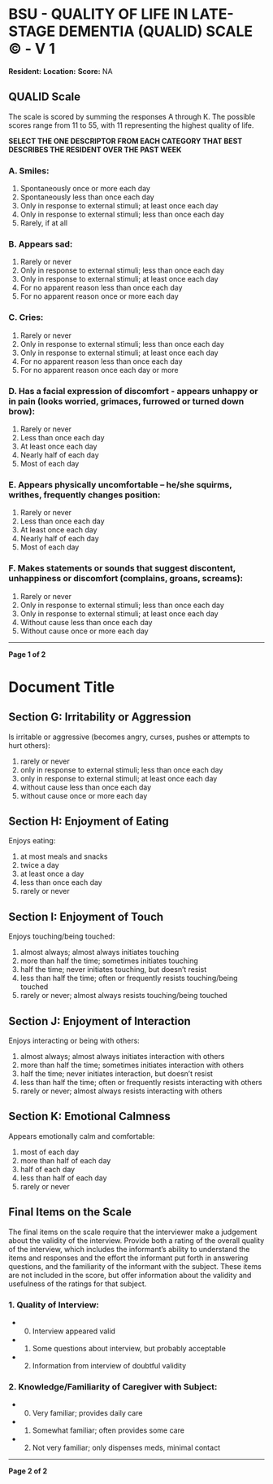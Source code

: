 # BSU - QUALITY OF LIFE IN LATE-STAGE DEMENTIA (QUALID) SCALE © - V 1

**Resident:**                                      **Location:**                                       **Score:** NA

## QUALID Scale
The scale is scored by summing the responses A through K. The possible scores range from 11 to 55, with 11 representing the highest quality of life.

**SELECT THE ONE DESCRIPTOR FROM EACH CATEGORY THAT BEST DESCRIBES THE RESIDENT OVER THE PAST WEEK**

### A. Smiles:
1. Spontaneously once or more each day
2. Spontaneously less than once each day
3. Only in response to external stimuli; at least once each day
4. Only in response to external stimuli; less than once each day
5. Rarely, if at all

### B. Appears sad:
1. Rarely or never
2. Only in response to external stimuli; less than once each day
3. Only in response to external stimuli; at least once each day
4. For no apparent reason less than once each day
5. For no apparent reason once or more each day

### C. Cries:
1. Rarely or never
2. Only in response to external stimuli; less than once each day
3. Only in response to external stimuli; at least once each day
4. For no apparent reason less than once each day
5. For no apparent reason once each day or more

### D. Has a facial expression of discomfort - appears unhappy or in pain (looks worried, grimaces, furrowed or turned down brow):
1. Rarely or never
2. Less than once each day
3. At least once each day
4. Nearly half of each day
5. Most of each day

### E. Appears physically uncomfortable – he/she squirms, writhes, frequently changes position:
1. Rarely or never
2. Less than once each day
3. At least once each day
4. Nearly half of each day
5. Most of each day

### F. Makes statements or sounds that suggest discontent, unhappiness or discomfort (complains, groans, screams):
1. Rarely or never
2. Only in response to external stimuli; less than once each day
3. Only in response to external stimuli; at least once each day
4. Without cause less than once each day
5. Without cause once or more each day

----

**Page 1 of 2**

# Document Title

## Section G: Irritability or Aggression
Is irritable or aggressive (becomes angry, curses, pushes or attempts to hurt others):
1. rarely or never
2. only in response to external stimuli; less than once each day
3. only in response to external stimuli; at least once each day
4. without cause less than once each day
5. without cause once or more each day

## Section H: Enjoyment of Eating
Enjoys eating:
1. at most meals and snacks
2. twice a day
3. at least once a day
4. less than once each day
5. rarely or never

## Section I: Enjoyment of Touch
Enjoys touching/being touched:
1. almost always; almost always initiates touching
2. more than half the time; sometimes initiates touching
3. half the time; never initiates touching, but doesn’t resist
4. less than half the time; often or frequently resists touching/being touched
5. rarely or never; almost always resists touching/being touched

## Section J: Enjoyment of Interaction
Enjoys interacting or being with others:
1. almost always; almost always initiates interaction with others
2. more than half the time; sometimes initiates interaction with others
3. half the time; never initiates interaction, but doesn’t resist
4. less than half the time; often or frequently resists interacting with others
5. rarely or never; almost always resists interacting with others

## Section K: Emotional Calmness
Appears emotionally calm and comfortable:
1. most of each day
2. more than half of each day
3. half of each day
4. less than half of each day
5. rarely or never

## Final Items on the Scale
The final items on the scale require that the interviewer make a judgement about the validity of the interview. Provide both a rating of the overall quality of the interview, which includes the informant’s ability to understand the items and responses and the effort the informant put forth in answering questions, and the familiarity of the informant with the subject. These items are not included in the score, but offer information about the validity and usefulness of the ratings for that subject.

### 1. Quality of Interview:
- 0. Interview appeared valid
- 1. Some questions about interview, but probably acceptable
- 2. Information from interview of doubtful validity

### 2. Knowledge/Familiarity of Caregiver with Subject:
- 0. Very familiar; provides daily care
- 1. Somewhat familiar; often provides some care
- 2. Not very familiar; only dispenses meds, minimal contact

----

**Page 2 of 2**